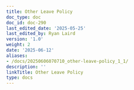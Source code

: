 ```yaml
---
title: Other Leave Policy
doc_type: doc
doc_id: doc-290
last_edited_date: '2025-05-25'
last_edited_by: Ryan Laird
version: '1.0'
weight: 2
date: '2025-06-12'
aliases:
- /docs/20250606070710_other-leave-policy_1_1/
description: ''
linkTitle: Other Leave Policy
type: docs
---
```


